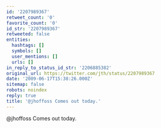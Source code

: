 ```yaml
---
id: '2207989367'
retweet_count: '0'
favorite_count: '0'
id_str: '2207989367'
retweeted: false
entities:
  hashtags: []
  symbols: []
  user_mentions: []
  urls: []
in_reply_to_status_id_str: '2206885382'
original_url: https://twitter.com/jth/status/2207989367
date: '2009-06-17T15:38:26.000Z'
sitemap: false
robots: noindex
reply: true
title: '@jhoffoss Comes out today.'
---
```


@jhoffoss Comes out today.